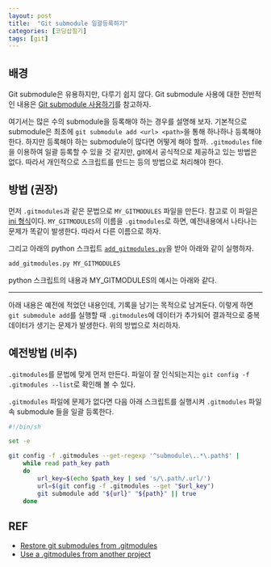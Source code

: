 ```yaml
---
layout: post
title:  "Git submodule 일괄등록하기"
categories: [코딩삽질기]
tags: [git]
---
```


## 배경

Git submodule은 유용하지만, 다루기 쉽지 않다. Git submodule 사용에 대한 전반적인 내용은 [Git submodule 사용하기](http://pinedance.github.io/blog/2019/05/28/Git-Submodule)를 참고하자. 

여기서는 많은 수의 submodule을 등록해야 하는 경우를 설명해 보자. 기본적으로 submodule은 최초에 `git submodule add <url> <path>`을 통해 하나하나 등록해야 한다. 하지만 등록해야 하는 submodule이 많다면 어떻게 해야 할까. `.gitmodules` file을 이용하여 일괄 등록할 수 있을 것 같지만, git에서 공식적으로 제공하고 있는 방법은 없다. 따라서 개인적으로 스크립트를 만드는 등의 방법으로 처리해야 한다. 

## 방법 (권장)

먼저 `.gitmodules`과 같은 문법으로 `MY_GITMODULES` 파일을 만든다. 참고로 이 파일은 [ini 형식](https://ko.wikipedia.org/wiki/INI_%ED%8C%8C%EC%9D%BC)이다. `MY_GITMODULES`의 이름을 `.gitmodules`로 하면, 예전내용에서 나타나는 문제가 똑같이 발생한다. 따라서 다른 이름으로 하자. 

그리고 아래의 python 스크립트 [`add_gitmodules.py`](https://gist.github.com/pinedance/e5a4047db89ce87511e267dc1f5130d2#file-add_gitmodules-py)을 받아 아래와 같이 실행하자. 

```bash
add_gitmodules.py MY_GITMODULES
```

python 스크립트의 내용과 MY_GITMODULES의 예시는 아래와 같다. 

<script src="https://gist.github.com/pinedance/e5a4047db89ce87511e267dc1f5130d2.js"></script>

***

아래 내용은 예전에 적었던 내용인데, 기록을 남기는 목적으로 남겨둔다. 이렇게 하면 `git submodule add`를 실행할 때 `.gitmodules`에 데이터가 추가되어 결과적으로 중복 데이터가 생기는 문제가 발생한다. 위의 방법으로 처리하자. 

## 예전방법 (비추)

`.gitmodules`를 문법에 맞게 먼저 만든다. 파일이 잘 인식되는지는 `git config -f .gitmodules --list`로 확인해 볼 수 있다.

`.gitmodules` 파일에 문제가 없다면 다음 아래 스크립트를 실행시켜 `.gitmodules` 파일 속 submodule 들을 일괄 등록한다. 

```bash
#!/bin/sh

set -e

git config -f .gitmodules --get-regexp '^submodule\..*\.path$' |
    while read path_key path
    do
        url_key=$(echo $path_key | sed 's/\.path/.url/')
        url=$(git config -f .gitmodules --get "$url_key")
        git submodule add "${url}" "${path}" || true
    done
```

## REF

* [Restore git submodules from .gitmodules](https://stackoverflow.com/a/11258810)
* [Use a .gitmodules from another project](https://stackoverflow.com/questions/42692250/use-a-gitmodules-from-another-project)

